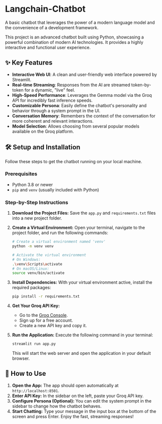 # Langchain-Chatbot
A basic chatbot that leverages the power of a modern language model and the convenience of a development framework.

This project is an advanced chatbot built using Python, showcasing a powerful combination of modern AI technologies. It provides a highly interactive and functional user experience.

## ✨ Key Features

-   **Interactive Web UI**: A clean and user-friendly web interface powered by Streamlit.
-   **Real-time Streaming**: Responses from the AI are streamed token-by-token for a dynamic, "live" feel.
-   **High-Speed Performance**: Leverages the Gemma model via the Groq API for incredibly fast inference speeds.
-   **Customizable Persona**: Easily define the chatbot's personality and behavior through a system prompt in the UI.
-   **Conversation Memory**: Remembers the context of the conversation for more coherent and relevant interactions.
-   **Model Selection**: Allows choosing from several popular models available on the Groq platform.

## 🛠️ Setup and Installation

Follow these steps to get the chatbot running on your local machine.

### Prerequisites

-   Python 3.8 or newer
-   `pip` and `venv` (usually included with Python)

### Step-by-Step Instructions

1.  **Download the Project Files:**
    Save the `app.py` and `requirements.txt` files into a new project folder.

2.  **Create a Virtual Environment:**
    Open your terminal, navigate to the project folder, and run the following commands:
    ```bash
    # Create a virtual environment named 'venv'
    python -m venv venv

    # Activate the virtual environment
    # On Windows:
    .\venv\Scripts\activate
    # On macOS/Linux:
    source venv/bin/activate
    ```

3.  **Install Dependencies:**
    With your virtual environment active, install the required packages:
    ```bash
    pip install -r requirements.txt
    ```

4.  **Get Your Groq API Key:**
    -   Go to the [Groq Console](https://console.groq.com/keys).
    -   Sign up for a free account.
    -   Create a new API key and copy it.

5.  **Run the Application:**
    Execute the following command in your terminal:
    ```bash
    streamlit run app.py
    ```
    This will start the web server and open the application in your default browser.

## 🚀 How to Use

1.  **Open the App:** The app should open automatically at `http://localhost:8501`.
2.  **Enter API Key:** In the sidebar on the left, paste your Groq API key.
3.  **Configure Persona (Optional):** You can edit the system prompt in the sidebar to change how the chatbot behaves.
4.  **Start Chatting:** Type your message in the input box at the bottom of the screen and press Enter. Enjoy the fast, streaming responses!
